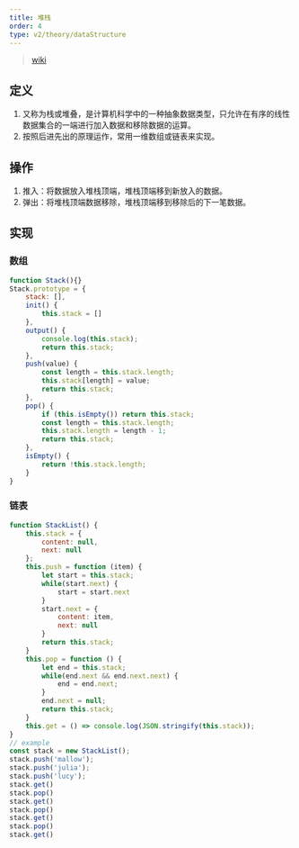 ```yaml
---
title: 堆栈
order: 4
type: v2/theory/dataStructure
---
```


>[wiki](https://zh.wikipedia.org/wiki/%E5%A0%86%E6%A0%88)

## 定义

1. 又称为栈或堆叠，是计算机科学中的一种抽象数据类型，只允许在有序的线性数据集合的一端进行加入数据和移除数据的运算。
2. 按照后进先出的原理运作，常用一维数组或链表来实现。

## 操作

1. 推入：将数据放入堆栈顶端，堆栈顶端移到新放入的数据。
2. 弹出：将堆栈顶端数据移除，堆栈顶端移到移除后的下一笔数据。

## 实现

### 数组

```js
function Stack(){}
Stack.prototype = {
	stack: [],
	init() {
		this.stack = []
	},
	output() {
		console.log(this.stack);
		return this.stack;
	},
	push(value) {
		const length = this.stack.length;
		this.stack[length] = value;
		return this.stack;
	},
	pop() {
		if (this.isEmpty()) return this.stack;
		const length = this.stack.length;
		this.stack.length = length - 1;
		return this.stack;
	},
	isEmpty() {
		return !this.stack.length;
	}
}
```

### 链表

```js
function StackList() {
	this.stack = {
		content: null,
		next: null
	};
	this.push = function (item) {
		let start = this.stack;
		while(start.next) {
			start = start.next
		}
		start.next = {
			content: item,
			next: null
		}
		return this.stack;
	}
	this.pop = function () {
		let end = this.stack;
		while(end.next && end.next.next) {
			end = end.next;
		}
		end.next = null;
		return this.stack;
	}
	this.get = () => console.log(JSON.stringify(this.stack));
}
// example
const stack = new StackList();
stack.push('mallow');
stack.push('julia');
stack.push('lucy');
stack.get()
stack.pop()
stack.get()
stack.pop()
stack.get()
stack.pop()
stack.get()
```